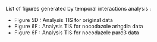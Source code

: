 List of figures generated by temporal interactions analysis : 

- Figure 5D : Analysis TIS for original data
- Figure 6F : Analysis TIS for nocodazole arhgdia data
- Figure 6F : Analysis TIS for nocodazole pard3 data
